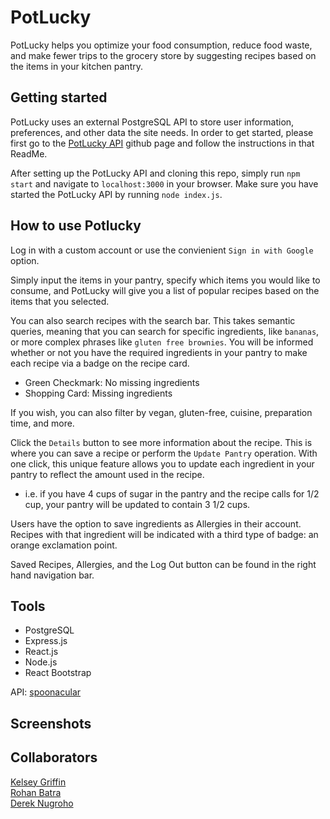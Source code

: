 # PotLucky

PotLucky helps you optimize your food consumption, reduce food waste, and make fewer trips to the grocery store by suggesting recipes based on the items in your kitchen pantry.

## Getting started

PotLucky uses an external PostgreSQL API to store user information, preferences, and other data the site needs. In order to get started, please first go to the [PotLucky API](https://github.com/rohanbatra24/pot-lucky) github page and follow the instructions in that ReadMe. 

After setting up the PotLucky API and cloning this repo, simply run `npm start` and navigate to `localhost:3000` in your browser. Make sure you have started the PotLucky API by running `node index.js`.

## How to use Potlucky

Log in with a custom account or use the convienient `Sign in with Google` option. 

Simply input the items in your pantry, specify which items you would like to consume, and PotLucky will give you a list of popular recipes based on the items that you selected.

You can also search recipes with the search bar. This takes semantic queries, meaning that you can search for specific ingredients, like `bananas`, or more complex phrases like `gluten free brownies`. You will be informed whether or not you have the required ingredients in your pantry to make each recipe via a badge on the recipe card. 
* Green Checkmark: No missing ingredients
* Shopping Card: Missing ingredients

If you wish, you can also filter by vegan, gluten-free, cuisine, preparation time, and more.

Click the `Details` button to see more information about the recipe. This is where you can save a recipe or perform the `Update Pantry` operation. With one click, this unique feature allows you to update each ingredient in your pantry to reflect the amount used in the recipe. 
  * i.e. if you have 4 cups of sugar in the pantry and the recipe calls for 1/2 cup, your pantry will be updated to contain 3 1/2 cups.
  
Users have the option to save ingredients as Allergies in their account. Recipes with that ingredient will be indicated with a third type of badge: an orange exclamation point.

Saved Recipes, Allergies, and the Log Out button can be found in the right hand navigation bar. 

## Tools

- PostgreSQL
- Express.js
- React.js
- Node.js
- React Bootstrap

API: [spoonacular](https://spoonacular.com/food-api)

## Screenshots

## Collaborators

[Kelsey Griffin](https://github.com/kelsey-griffin)  
[Rohan Batra](https://github.com/rohanbatra24)  
[Derek Nugroho](https://github.com/dereknugroho)
